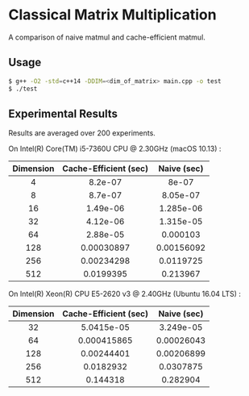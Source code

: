 # Classical Matrix Multiplication

A comparison of naive matmul and cache-efficient matmul.



## Usage

```bash
$ g++ -O2 -std=c++14 -DDIM=<dim_of_matrix> main.cpp -o test
$ ./test
```



## Experimental Results

Results are averaged over 200 experiments.



On Intel(R) Core(TM) i5-7360U CPU @ 2.30GHz (macOS 10.13) :

| Dimension | Cache-Efficient (sec) | Naive (sec) |
| :-------: | :-------------------: | :---------: |
|     4     |        8.2e-07        |    8e-07    |
|     8     |        8.7e-07        |  8.05e-07   |
|    16     |       1.49e-06        |  1.285e-06  |
|    32     |       4.12e-06        |  1.315e-05  |
|    64     |       2.88e-05        |  0.000103   |
|    128    |      0.00030897       | 0.00156092  |
|    256    |      0.00234298       |  0.0119725  |
|    512    |       0.0199395       |  0.213967   |



On Intel(R) Xeon(R) CPU E5-2620 v3 @ 2.40GHz (Ubuntu 16.04 LTS) :

| Dimension | Cache-Efficient (sec) | Naive (sec) |
| :-------: | :-------------------: | :---------: |
|    32     |      5.0415e-05       |  3.249e-05  |
|    64     |      0.000415865      | 0.00026043  |
|    128    |      0.00244401       | 0.00206899  |
|    256    |       0.0182932       |  0.0307875  |
|    512    |       0.144318        |  0.282904   |

